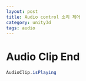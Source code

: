 ```yaml
---
layout: post
title: Audio control 소리 제어
category: unity3d
tags: audio
---
```


# Audio Clip End
```c#
AudioClip.isPlaying
```
